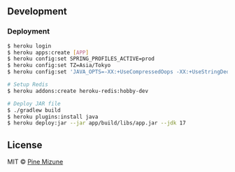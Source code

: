 ## Development


### Deployment

```sh
$ heroku login
$ heroku apps:create [APP]
$ heroku config:set SPRING_PROFILES_ACTIVE=prod
$ heroku config:set TZ=Asia/Tokyo
$ heroku config:set 'JAVA_OPTS=-XX:+UseCompressedOops -XX:+UseStringDeduplication --illegal-access=deny'

# Setup Redis
$ heroku addons:create heroku-redis:hobby-dev

# Deploy JAR file
$ ./gradlew build
$ heroku plugins:install java
$ heroku deploy:jar --jar app/build/libs/app.jar --jdk 17
```

## License
MIT &copy; [Pine Mizune](https://profile.pine.moe/)
